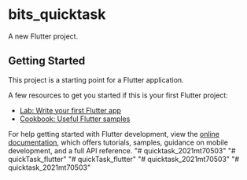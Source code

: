 # bits_quicktask

A new Flutter project.

## Getting Started

This project is a starting point for a Flutter application.

A few resources to get you started if this is your first Flutter project:

- [Lab: Write your first Flutter app](https://docs.flutter.dev/get-started/codelab)
- [Cookbook: Useful Flutter samples](https://docs.flutter.dev/cookbook)

For help getting started with Flutter development, view the
[online documentation](https://docs.flutter.dev/), which offers tutorials,
samples, guidance on mobile development, and a full API reference.
"# quicktask_2021mt70503" 
"# quickTask_flutter" 
"# quickTask_flutter" 
"# quicktask_2021mt70503" 
"# quicktask_2021mt70503" 
